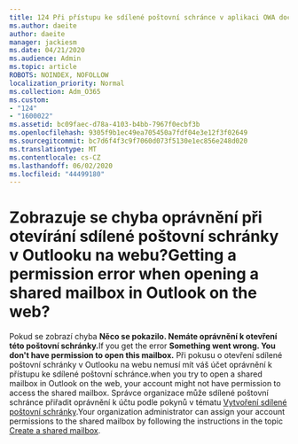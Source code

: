 ```yaml
---
title: 124 Při přístupu ke sdílené poštovní schránce v aplikaci OWA dochází k chybě oprávnění?
ms.author: daeite
author: daeite
manager: jackiesm
ms.date: 04/21/2020
ms.audience: Admin
ms.topic: article
ROBOTS: NOINDEX, NOFOLLOW
localization_priority: Normal
ms.collection: Adm_O365
ms.custom:
- "124"
- "1600022"
ms.assetid: bc09faec-d78a-4103-b4bb-7967f0ecbf3b
ms.openlocfilehash: 9305f9b1ec49ea705450a7fdf04e3e12f3f02649
ms.sourcegitcommit: bc7d6f4f3c9f7060d073f5130e1ec856e248d020
ms.translationtype: MT
ms.contentlocale: cs-CZ
ms.lasthandoff: 06/02/2020
ms.locfileid: "44499180"
---
```

# <a name="getting-a-permission-error-when-opening-a-shared-mailbox-in-outlook-on-the-web"></a><span data-ttu-id="97701-102">Zobrazuje se chyba oprávnění při otevírání sdílené poštovní schránky v Outlooku na webu?</span><span class="sxs-lookup"><span data-stu-id="97701-102">Getting a permission error when opening a shared mailbox in Outlook on the web?</span></span>

<span data-ttu-id="97701-103">Pokud se zobrazí chyba **Něco se pokazilo. Nemáte oprávnění k otevření této poštovní schránky.**</span><span class="sxs-lookup"><span data-stu-id="97701-103">If you get the error **Something went wrong. You don't have permission to open this mailbox.**</span></span> <span data-ttu-id="97701-104">Při pokusu o otevření sdílené poštovní schránky v Outlooku na webu nemusí mít váš účet oprávnění k přístupu ke sdílené poštovní schránce.</span><span class="sxs-lookup"><span data-stu-id="97701-104">when you try to open a shared mailbox in Outlook on the web, your account might not have permission to access the shared mailbox.</span></span> <span data-ttu-id="97701-105">Správce organizace může sdílené poštovní schránce přiřadit oprávnění k účtu podle pokynů v tématu [Vytvoření sdílené poštovní schránky](https://docs.microsoft.com/microsoft-365/admin/email/create-a-shared-mailbox).</span><span class="sxs-lookup"><span data-stu-id="97701-105">Your organization administrator can assign your account permissions to the shared mailbox by following the instructions in the topic [Create a shared mailbox](https://docs.microsoft.com/microsoft-365/admin/email/create-a-shared-mailbox).</span></span>
  